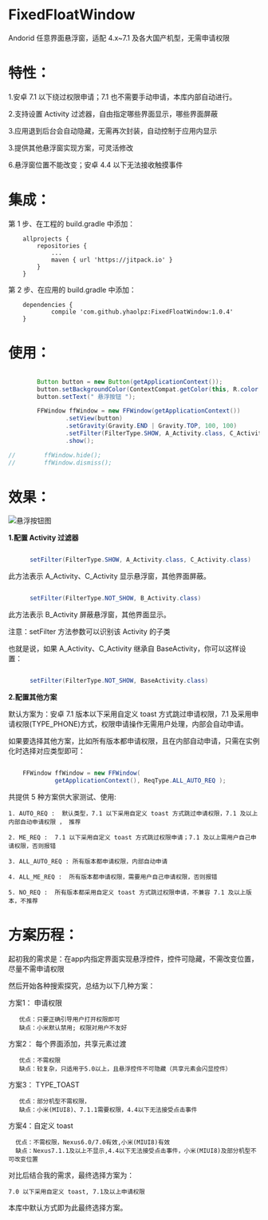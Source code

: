 # FixedFloatWindow
Andorid 任意界面悬浮窗，适配 4.x~7.1 及各大国产机型，无需申请权限


特性：
===

1.安卓 7.1 以下绕过权限申请；7.1 也不需要手动申请，本库内部自动进行。

2.支持设置 Activity 过滤器，自由指定哪些界面显示，哪些界面屏蔽

3.应用退到后台会自动隐藏，无需再次封装，自动控制于应用内显示

3.提供其他悬浮窗实现方案，可灵活修改

6.悬浮窗位置不能改变；安卓 4.4 以下无法接收触摸事件


集成：
===

第 1 步、在工程的 build.gradle 中添加：

```
	allprojects {
		repositories {
			...
			maven { url 'https://jitpack.io' }
		}
	}
```
第 2 步、在应用的  build.gradle 中添加：

```
	dependencies {
	        compile 'com.github.yhaolpz:FixedFloatWindow:1.0.4'
	}
```

使用：
===

```java

        Button button = new Button(getApplicationContext());
        button.setBackgroundColor(ContextCompat.getColor(this, R.color.colorAccent));
        button.setText(" 悬浮按钮 ");

        FFWindow ffWindow = new FFWindow(getApplicationContext())
                .setView(button)
                .setGravity(Gravity.END | Gravity.TOP, 100, 100)
                .setFilter(FilterType.SHOW, A_Activity.class, C_Activity.class)
                .show();

//        ffWindow.hide();
//        ffWindow.dismiss();

```

效果：
===

![悬浮按钮图](https://raw.githubusercontent.com/yhaolpz/FixedFloatWindow/master/img.gif)


**1.配置 Activity 过滤器**

```java

      setFilter(FilterType.SHOW, A_Activity.class, C_Activity.class)

```
此方法表示 A_Activity、C_Activity 显示悬浮窗，其他界面屏蔽。


```java

      setFilter(FilterType.NOT_SHOW, B_Activity.class)

```
此方法表示 B_Activity 屏蔽悬浮窗，其他界面显示。

注意：setFilter 方法参数可以识别该 Activity 的子类

也就是说，如果 A_Activity、C_Activity 继承自 BaseActivity，你可以这样设置：

```java

      setFilter(FilterType.NOT_SHOW, BaseActivity.class)

```

**2.配置其他方案**

默认方案为：安卓 7.1 版本以下采用自定义 toast 方式跳过申请权限，7.1 及采用申请权限(TYPE_PHONE)方式，权限申请操作无需用户处理，内部会自动申请。


如果要选择其他方案，比如所有版本都申请权限，且在内部自动申请，只需在实例化时选择对应类型即可：

```java

    FFWindow ffWindow = new FFWindow(
             getApplicationContext(), ReqType.ALL_AUTO_REQ );

```

共提供 5 种方案供大家测试、使用:


    1. AUTO_REQ :  默认类型，7.1 以下采用自定义 toast 方式跳过申请权限，7.1 及以上内部自动申请权限 ， 推荐

    2. ME_REQ :  7.1 以下采用自定义 toast 方式跳过权限申请；7.1 及以上需用户自己申请权限，否则报错

    3. ALL_AUTO_REQ : 所有版本都申请权限，内部自动申请

    4. ALL_ME_REQ :  所有版本都申请权限，需要用户自己申请权限，否则报错

    5. NO_REQ :  所有版本都采用自定义 toast 方式跳过权限申请，不兼容 7.1 及以上版本，不推荐



方案历程：
===

起初我的需求是：在app内指定界面实现悬浮控件，控件可隐藏，不需改变位置，尽量不需申请权限

然后开始各种搜索探究，总结为以下几种方案：


方案1：  申请权限

       优点：只要正确引导用户打开权限即可
       缺点：小米默认禁用; 权限对用户不友好


方案2：  每个界面添加，共享元素过渡

       优点：不需权限
       缺点：较复杂，只适用于5.0以上，且悬浮控件不可隐藏（共享元素会闪显控件）


方案3：  TYPE_TOAST

       优点：部分机型不需权限，
       缺点：小米(MIUI8)、7.1.1需要权限，4.4以下无法接受点击事件


方案4：自定义 toast

      优点：不需权限，Nexus6.0/7.0有效,小米(MIUI8)有效
      缺点：Nexus7.1.1及以上不显示,4.4以下无法接受点击事件，小米(MIUI8)及部分机型不可改变位置


对比后结合我的需求，最终选择方案为：

    7.0 以下采用自定义 toast, 7.1及以上申请权限

本库中默认方式即为此最终选择方案。












